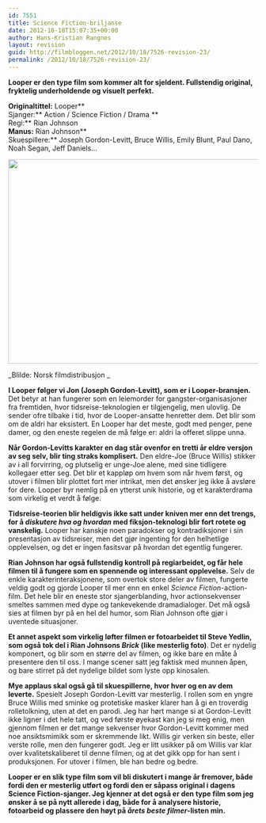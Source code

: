 ```yaml
---
id: 7551
title: Science Fiction-briljanse
date: 2012-10-18T15:07:35+00:00
author: Hans-Kristian Rangnes
layout: revision
guid: http://filmbloggen.net/2012/10/18/7526-revision-23/
permalink: /2012/10/18/7526-revision-23/
---
```

**Looper er den type film som kommer alt for sjeldent. Fullstendig original, fryktelig underholdende og visuelt perfekt.<!--more-->**

**Originaltittel:** Looper**  
Sjanger:** Action / Science Fiction / Drama **  
Regi:** Rian Johnson  
**Manus:** Rian Johnson**  
Skuespillere:** Joseph Gordon-Levitt, Bruce Willis, Emily Blunt, Paul Dano, Noah Segan, Jeff Daniels&#8230;

<a href="http://filmbloggen.net/2012/10/18/science-fiction-briljanse-i-looper/joseph-gordon-levitt/" rel="attachment wp-att-7534"><img class="alignnone size-large wp-image-7534" src="http://filmbloggen.net/wp-content/uploads//2012/10/2-620x413.jpg" alt="" width="620" height="413" /></a>

_Blilde: Norsk filmdistribusjon _

**I Looper følger vi Jon (Joseph Gordon-Levitt), som er i Looper-bransjen.** Det betyr at han fungerer som en leiemorder for gangster-organisasjoner fra fremtiden, hvor tidsreise-teknologien er tilgjengelig, men ulovlig. De sender ofre tilbake i tid, hvor de Looper-ansatte henretter dem. Det blir som om de aldri har eksistert. En Looper har det meste, godt med penger, pene damer, og den eneste regelen de må følge er: aldri la offeret slippe unna.

**Når Gordon-Levitts karakter en dag står ovenfor en tretti år eldre versjon av seg selv, blir ting straks komplisert.** Den eldre-Joe (Bruce Willis) stikker av i all forvirring, og plutselig er unge-Joe alene, med sine tidligere kollegaer etter seg. Det blir et kappløp om hvem som når hvem først, og utover i filmen blir plottet fort mer intrikat, men det ønsker jeg ikke å avsløre for dere. Looper byr nemlig på en ytterst unik historie, og et karakterdrama som virkelig et verdt å følge.

**Tidsreise-teorien blir heldigvis ikke satt under kniven mer enn det trengs, for å _diskutere hva og hvordan_ med fiksjon-teknologi blir fort rotete og vanskelig.** Looper har kanskje noen paradokser og kontradiksjoner i sin presentasjon av tidsreiser, men det gjør ingenting for den helhetlige opplevelsen, og det er ingen fasitsvar på hvordan det egentlig fungerer.

**Rian Johnson har også fullstendig kontroll på regiarbeidet, og får hele filmen til å fungere som en spennende og interessant opplevelse.** Selv de enkle karakterinteraksjonene, som overtok store deler av filmen, fungerte veldig godt og gjorde Looper til mer enn en enkel _Science Fiction_-action-film. Det hele blir en eneste stor sjangerblanding, hvor actionsekvenser smeltes sammen med dype og tankevekende dramadialoger. Det må også sies at filmen byr på en hel del humor, som Rian Johnson ofte gjør i uventede situasjoner.

**Et annet aspekt som virkelig løfter filmen er fotoarbeidet til Steve Yedlin, som også tok del i Rian Johnsons _Brick_ (like mesterlig foto)**. Det er nydelig komponert, og blir som en større del av filmen, og ikke bare en måte å presentere den til oss. I mange scener satt jeg faktisk med munnen åpen, og bare stirret på det nydelige bildet som lyste opp kinosalen.

**Mye applaus skal også gå til skuespillerne, hvor hver og en av dem leverte.** Spesielt Joseph Gordon-Levitt var mesterlig. I rollen som en yngre Bruce Willis med sminke og protetiske masker klarer han å gi en troverdig rolletolkning, uten at det en parodi. Jeg har hørt mange si at Gordon-Levitt ikke ligner i det hele tatt, og ved første øyekast kan jeg si meg enig, men gjennom filmen er det mange sekvenser hvor Gordon-Levitt kommer med noe ansiktsmimikk som er skremmende likt. Willis gir verken sin beste, eller verste rolle, men den fungerer godt. Jeg er litt usikker på om Willis var klar over kvalitetskaliberet til denne filmen, og at det gikk opp for han sent i produksjonen. For utover i filmen, ble han bedre og bedre.

**Looper er en slik type film som vil bli diskutert i mange år fremover, både fordi den er mesterlig utført og fordi den er såpass original i dagens Science Fiction-sjanger. Jeg kjenner at det også er den type film som jeg ønsker å se på nytt allerede i dag, både for å analysere historie, fotoarbeid og plassere den høyt på _årets beste filmer_-listen min.**

<div class="video-shortcode">
</div>